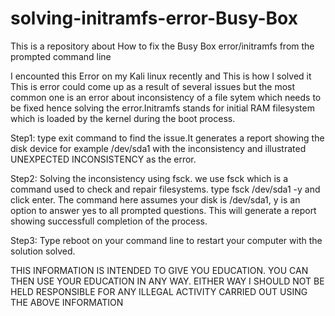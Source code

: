 # solving-initramfs-error-Busy-Box
This is a repository about How to fix the Busy Box error/initramfs from the prompted command line

I encounted this Error on my Kali linux recently and This is how I solved it
This is error could come up as a result of several issues but the most common one is an error about inconsistency of a file sytem which needs to be fixed hence solving the error.Initramfs stands for initial RAM filesystem which is loaded by the kernel during the boot process.

Step1:
type exit command to find the issue.It generates a report showing the disk device for example /dev/sda1 with the inconsistency and illustrated UNEXPECTED INCONSISTENCY as the error.

Step2:
Solving the inconsistency using fsck. we use fsck which is a command used to check and repair filesystems.
type fsck /dev/sda1 -y and click enter. The command here assumes your disk is /dev/sda1, y is an option to answer yes to all prompted questions. 
This will generate a report showing successfull completion of the process.

Step3:
Type reboot on your command line to restart your computer with the solution solved.

THIS INFORMATION IS INTENDED TO GIVE YOU EDUCATION. YOU CAN THEN USE YOUR EDUCATION IN ANY WAY. EITHER WAY I SHOULD NOT BE HELD RESPONSIBLE FOR ANY ILLEGAL ACTIVITY CARRIED OUT USING THE ABOVE INFORMATION
